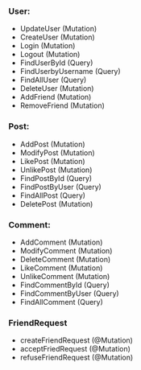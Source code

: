 ### User:
- UpdateUser (Mutation)
- CreateUser (Mutation)
- Login (Mutation)
- Logout (Mutation)
- FindUserById (Query)
- FindUserbyUsername (Query)
- FindAllUser (Query)
- DeleteUser (Mutation)
- AddFriend (Mutation)
- RemoveFriend (Mutation)


### Post:
- AddPost (Mutation)
- ModifyPost (Mutation)
- LikePost (Mutation)
- UnlikePost (Mutation) 
- FindPostById (Query)
- FindPostByUser (Query)
- FindAllPost (Query)
- DeletePost (Mutation)

### Comment:
- AddComment (Mutation)
- ModifyComment (Mutation)
- DeleteComment (Mutation)
- LikeComment (Mutation)
- UnlikeComment (Mutation)
- FindCommentById (Query)
- FindCommentByUser (Query)
- FindAllComment (Query)

### FriendRequest

- createFriendRequest (@Mutation)
- acceptFriedRequest (@Mutation)
- refuseFriendRequest (@Mutation)

